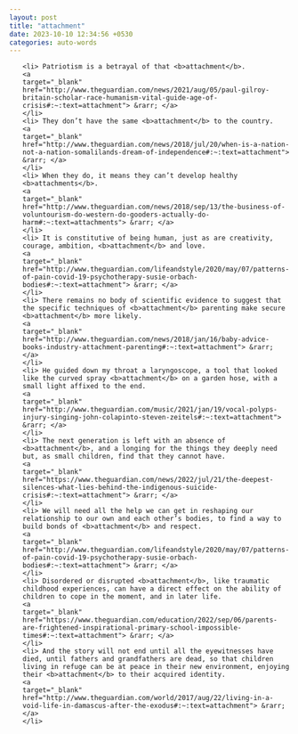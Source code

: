 ```yaml
---
layout: post
title: "attachment"
date: 2023-10-10 12:34:56 +0530
categories: auto-words
---
```

<ol>

    <li> Patriotism is a betrayal of that <b>attachment</b>.
    <a 
    target="_blank" 
    href="http://www.theguardian.com/news/2021/aug/05/paul-gilroy-britain-scholar-race-humanism-vital-guide-age-of-crisis#:~:text=attachment"> &rarr; </a>
    </li>
    <li> They don’t have the same <b>attachment</b> to the country.
    <a 
    target="_blank" 
    href="http://www.theguardian.com/news/2018/jul/20/when-is-a-nation-not-a-nation-somalilands-dream-of-independence#:~:text=attachment"> &rarr; </a>
    </li>
    <li> When they do, it means they can’t develop healthy <b>attachments</b>.
    <a 
    target="_blank" 
    href="http://www.theguardian.com/news/2018/sep/13/the-business-of-voluntourism-do-western-do-gooders-actually-do-harm#:~:text=attachments"> &rarr; </a>
    </li>
    <li> It is constitutive of being human, just as are creativity, courage, ambition, <b>attachment</b> and love.
    <a 
    target="_blank" 
    href="http://www.theguardian.com/lifeandstyle/2020/may/07/patterns-of-pain-covid-19-psychotherapy-susie-orbach-bodies#:~:text=attachment"> &rarr; </a>
    </li>
    <li> There remains no body of scientific evidence to suggest that the specific techniques of <b>attachment</b> parenting make secure <b>attachment</b> more likely.
    <a 
    target="_blank" 
    href="http://www.theguardian.com/news/2018/jan/16/baby-advice-books-industry-attachment-parenting#:~:text=attachment"> &rarr; </a>
    </li>
    <li> He guided down my throat a laryngoscope, a tool that looked like the curved spray <b>attachment</b> on a garden hose, with a small light affixed to the end.
    <a 
    target="_blank" 
    href="http://www.theguardian.com/music/2021/jan/19/vocal-polyps-injury-singing-john-colapinto-steven-zeitels#:~:text=attachment"> &rarr; </a>
    </li>
    <li> The next generation is left with an absence of <b>attachment</b>, and a longing for the things they deeply need but, as small children, find that they cannot have.
    <a 
    target="_blank" 
    href="https://www.theguardian.com/news/2022/jul/21/the-deepest-silences-what-lies-behind-the-indigenous-suicide-crisis#:~:text=attachment"> &rarr; </a>
    </li>
    <li> We will need all the help we can get in reshaping our relationship to our own and each other’s bodies, to find a way to build bonds of <b>attachment</b> and respect.
    <a 
    target="_blank" 
    href="http://www.theguardian.com/lifeandstyle/2020/may/07/patterns-of-pain-covid-19-psychotherapy-susie-orbach-bodies#:~:text=attachment"> &rarr; </a>
    </li>
    <li> Disordered or disrupted <b>attachment</b>, like traumatic childhood experiences, can have a direct effect on the ability of children to cope in the moment, and in later life.
    <a 
    target="_blank" 
    href="https://www.theguardian.com/education/2022/sep/06/parents-are-frightened-inspirational-primary-school-impossible-times#:~:text=attachment"> &rarr; </a>
    </li>
    <li> And the story will not end until all the eyewitnesses have died, until fathers and grandfathers are dead, so that children living in refuge can be at peace in their new environment, enjoying their <b>attachment</b> to their acquired identity.
    <a 
    target="_blank" 
    href="http://www.theguardian.com/world/2017/aug/22/living-in-a-void-life-in-damascus-after-the-exodus#:~:text=attachment"> &rarr; </a>
    </li>